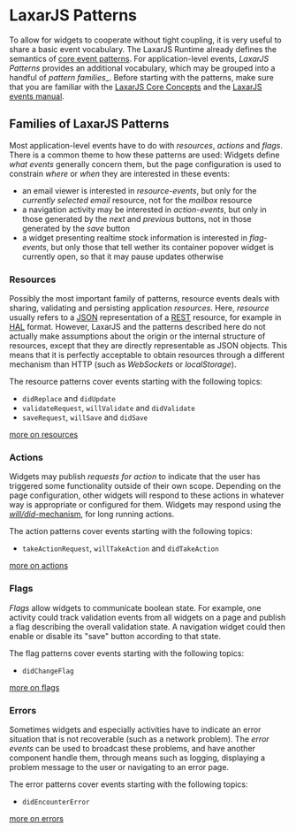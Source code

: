 # LaxarJS Patterns

To allow for widgets to cooperate without tight coupling, it is very useful to share a basic event vocabulary.
The LaxarJS Runtime already defines the semantics of [core event patterns](//github.com/LaxarJS/laxar/treee/master/docs/manuals/events.md#core-patterns).
For application-level events, _LaxarJS Patterns_ provides an additional vocabulary, which may be grouped into a handful of _pattern families__.
Before starting with the patterns, make sure that you are familiar with the [LaxarJS Core Concepts](//github.com/LaxarJS/laxar/blob/master/docs/concepts.md) and the [LaxarJS events manual](//github.com/LaxarJS/laxar/blob/master/docs/manuals/events.md).

## Families of LaxarJS Patterns

Most application-level events have to do with _resources_, _actions_ and _flags_.
There is a common theme to how these patterns are used:
Widgets define _what events_ generally concern them, but the page configuration is used to constrain _where_ or _when_ they are interested in these events:

  * an email viewer is interested in _resource-events_, but only for the _currently selected email_ resource, not for the _mailbox_ resource
  * a navigation activity may be interested in _action-events_, but only in those generated by the _next_ and _previous_ buttons, not in those generated by the _save_ button
  * a widget presenting realtime stock information is interested in _flag-events_, but only those that tell wether its container popover widget is currently open, so that it may pause updates otherwise


### Resources

Possibly the most important family of patterns, resource events deals with sharing, validating and persisting application _resources_.
Here, _resource_ usually refers to a [JSON](http://json.org) representation of a [REST](http://en.wikipedia.org/wiki/Representational_State_Transfer) resource, for example in [HAL](http://tools.ietf.org/html/draft-kelly-json-hal-06) format.
However, LaxarJS and the patterns described here do not actually make assumptions about the origin or the internal structure of resources, except that they are directly representable as JSON objects.
This means that it is perfectly acceptable to obtain resources through a different mechanism than HTTP (such as _WebSockets_ or _localStorage_).

The resource patterns cover events starting with the following topics:

  * `didReplace` and `didUpdate`
  * `validateRequest`, `willValidate` and `didValidate`
  * `saveRequest`, `willSave` and `didSave`
  
[more on resources](./patterns/resources.md)


### Actions

Widgets may publish _requests for action_ to indicate that the user has triggered some functionality outside of their own scope.
Depending on the page configuration, other widgets will respond to these actions in whatever way is appropriate or configured for them.
Widgets may respond using the [_will/did_-mechanism](//github.com/LaxarJS/laxar/treee/master/docs/manuals/events.md#request-events), for long running actions.

The action patterns cover events starting with the following topics:

  * `takeActionRequest`, `willTakeAction` and `didTakeAction`
  
[more on actions](./patterns/actions.md)


### Flags

_Flags_ allow widgets to communicate boolean state.
For example, one activity could track validation events from all widgets on a page and publish a flag describing the overall validation state.
A navigation widget could then enable or disable its "save" button according to that state.

The flag patterns cover events starting with the following topics:

  * `didChangeFlag`

[more on flags](./patterns/flags.md)


### Errors

Sometimes widgets and especially activities have to indicate an error situation that is not recoverable (such as a network problem).
The _error events_ can be used to broadcast these problems, and have another component handle them, through means such as logging, displaying a problem message to the user or navigating to an error page.

The error patterns cover events starting with the following topics:

  * `didEncounterError`

[more on errors](./patterns/flags.md)
